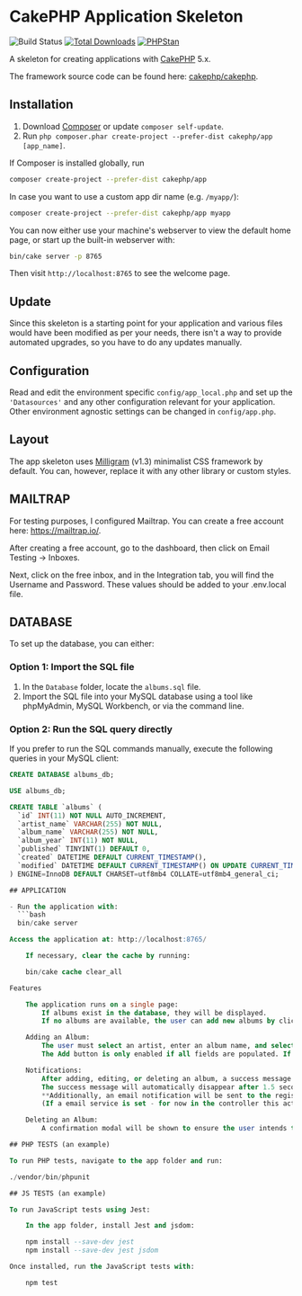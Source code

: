 # CakePHP Application Skeleton

![Build Status](https://github.com/cakephp/app/actions/workflows/ci.yml/badge.svg?branch=master)
[![Total Downloads](https://img.shields.io/packagist/dt/cakephp/app.svg?style=flat-square)](https://packagist.org/packages/cakephp/app)
[![PHPStan](https://img.shields.io/badge/PHPStan-level%207-brightgreen.svg?style=flat-square)](https://github.com/phpstan/phpstan)

A skeleton for creating applications with [CakePHP](https://cakephp.org) 5.x.

The framework source code can be found here: [cakephp/cakephp](https://github.com/cakephp/cakephp).

## Installation

1. Download [Composer](https://getcomposer.org/doc/00-intro.md) or update `composer self-update`.
2. Run `php composer.phar create-project --prefer-dist cakephp/app [app_name]`.

If Composer is installed globally, run

```bash
composer create-project --prefer-dist cakephp/app
```

In case you want to use a custom app dir name (e.g. `/myapp/`):

```bash
composer create-project --prefer-dist cakephp/app myapp
```

You can now either use your machine's webserver to view the default home page, or start
up the built-in webserver with:

```bash
bin/cake server -p 8765
```

Then visit `http://localhost:8765` to see the welcome page.

## Update

Since this skeleton is a starting point for your application and various files
would have been modified as per your needs, there isn't a way to provide
automated upgrades, so you have to do any updates manually.

## Configuration

Read and edit the environment specific `config/app_local.php` and set up the
`'Datasources'` and any other configuration relevant for your application.
Other environment agnostic settings can be changed in `config/app.php`.

## Layout

The app skeleton uses [Milligram](https://milligram.io/) (v1.3) minimalist CSS
framework by default. You can, however, replace it with any other library or
custom styles.

## MAILTRAP

For testing purposes, I configured Mailtrap. You can create a free account here: https://mailtrap.io/.

After creating a free account, go to the dashboard, then click on Email Testing -> Inboxes.

Next, click on the free inbox, and in the Integration tab, you will find the Username and Password. These values should be added to your .env.local file.

## DATABASE

To set up the database, you can either:

### Option 1: Import the SQL file

1. In the `Database` folder, locate the `albums.sql` file.
2. Import the SQL file into your MySQL database using a tool like phpMyAdmin, MySQL Workbench, or via the command line.

### Option 2: Run the SQL query directly

If you prefer to run the SQL commands manually, execute the following queries in your MySQL client:

```sql
CREATE DATABASE albums_db;

USE albums_db;

CREATE TABLE `albums` (
  `id` INT(11) NOT NULL AUTO_INCREMENT,
  `artist_name` VARCHAR(255) NOT NULL,
  `album_name` VARCHAR(255) NOT NULL,
  `album_year` INT(11) NOT NULL,
  `published` TINYINT(1) DEFAULT 0,
  `created` DATETIME DEFAULT CURRENT_TIMESTAMP(),
  `modified` DATETIME DEFAULT CURRENT_TIMESTAMP() ON UPDATE CURRENT_TIMESTAMP()
) ENGINE=InnoDB DEFAULT CHARSET=utf8mb4 COLLATE=utf8mb4_general_ci;

## APPLICATION

- Run the application with:
  ```bash
  bin/cake server

Access the application at: http://localhost:8765/

    If necessary, clear the cache by running:

    bin/cake cache clear_all

Features

    The application runs on a single page:
        If albums exist in the database, they will be displayed.
        If no albums are available, the user can add new albums by clicking the PLUS button.

    Adding an Album:
        The user must select an artist, enter an album name, and select the year.
        The Add button is only enabled if all fields are populated. If any field is empty, the button will be disabled with the text "not allowed".

    Notifications:
        After adding, editing, or deleting an album, a success message will be displayed at the top of the page.
        The success message will automatically disappear after 1.5 seconds.
        **Additionally, an email notification will be sent to the registered email address with details about the action performed.
        (If a email service is set - for now in the controller this action is commented out)

    Deleting an Album:
        A confirmation modal will be shown to ensure the user intends to delete the album. If the deletion was accidental, the user can cancel the action.

## PHP TESTS (an example)

To run PHP tests, navigate to the app folder and run:

./vendor/bin/phpunit

## JS TESTS (an example)

To run JavaScript tests using Jest:

    In the app folder, install Jest and jsdom:

    npm install --save-dev jest
    npm install --save-dev jest jsdom

Once installed, run the JavaScript tests with:

    npm test


